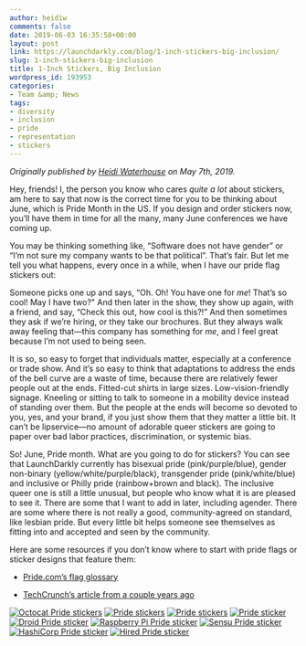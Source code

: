 ```yaml
---
author: heidiw
comments: false
date: 2019-06-03 16:35:58+00:00
layout: post
link: https://launchdarkly.com/blog/1-inch-stickers-big-inclusion/
slug: 1-inch-stickers-big-inclusion
title: 1-Inch Stickers, Big Inclusion
wordpress_id: 193953
categories:
- Team &amp; News
tags:
- diversity
- inclusion
- pride
- representation
- stickers
---
```


_Originally published by [Heidi Waterhouse](https://heidiwaterhouse.com/2019/05/07/1-inch-stickers-big-inclusion/) on May 7th, 2019._

Hey, friends! I, the person you know who cares _quite a lot_ about stickers, am here to say that now is the correct time for you to be thinking about June, which is Pride Month in the US. If you design and order stickers now, you’ll have them in time for all the many, many June conferences we have coming up.

You may be thinking something like, “Software does not have gender” or “I’m not sure my company wants to be that political”. That’s fair. But let me tell you what happens, every once in a while, when I have our pride flag stickers out:

Someone picks one up and says, “Oh. Oh! You have one for _me_! That’s so cool! May I have two?" And then later in the show, they show up again, with a friend, and say, “Check this out, how cool is this?!” And then sometimes they ask if we’re hiring, or they take our brochures. But they always walk away feeling that—this company has something for _me_, and I feel great because I’m not used to being seen.

It is so, so easy to forget that individuals matter, especially at a conference or trade show. And it’s so easy to think that adaptations to address the ends of the bell curve are a waste of time, because there are relatively fewer people out at the ends. Fitted-cut shirts in large sizes. Low-vision-friendly signage. Kneeling or sitting to talk to someone in a mobility device instead of standing over them. But the people at the ends will become so devoted to you, yes, and your brand, if you just show them that they matter a little bit. It can’t be lipservice—no amount of adorable queer stickers are going to paper over bad labor practices, discrimination, or systemic bias.

So! June, Pride month. What are you going to do for stickers? You can see that LaunchDarkly currently has bisexual pride (pink/purple/blue), gender non-binary (yellow/white/purple/black), transgender pride (pink/white/blue) and inclusive or Philly pride (rainbow+brown and black). The inclusive queer one is still a little unusual, but people who know what it is are pleased to see it. There are some that I want to add in later, including agender. There are some where there is not really a good, community-agreed on standard, like lesbian pride. But every little bit helps someone see themselves as fitting into and accepted and seen by the community.

Here are some resources if you don’t know where to start with pride flags or sticker designs that feature them:



 	
  * [Pride.com’s flag glossary](https://www.pride.com/pride/2018/6/13/complete-guide-queer-pride-flags-0#media-gallery-media-24)

 	
  * [TechCrunch’s article from a couple years ago](https://techcrunch.com/2017/06/25/tech-pride-month-2017-silicon-valley-lgbtq-pride/)


[![Octocat Pride stickers](https://blog.launchdarkly.com/wp-content/uploads/2019/05/octocat-pride-300x173.jpg)](https://blog.launchdarkly.com/wp-content/uploads/2019/05/octocat-pride.jpg) [![Pride stickers](https://blog.launchdarkly.com/wp-content/uploads/2019/05/bee-pride-300x225.jpg)](https://blog.launchdarkly.com/wp-content/uploads/2019/05/bee-pride.jpg) [![Pride stickers](https://blog.launchdarkly.com/wp-content/uploads/2019/05/pride-stickers-1-300x128.jpg)](https://blog.launchdarkly.com/wp-content/uploads/2019/05/pride-stickers-1.jpg) [![Pride sticker](https://blog.launchdarkly.com/wp-content/uploads/2019/05/dev-pride-150x150.jpg)](https://blog.launchdarkly.com/wp-content/uploads/2019/05/dev-pride.jpg) [![Droid Pride sticker](https://blog.launchdarkly.com/wp-content/uploads/2019/05/droid-pride-150x150.jpg)](https://blog.launchdarkly.com/wp-content/uploads/2019/05/droid-pride.jpg) [![Raspberry Pi Pride sticker](https://blog.launchdarkly.com/wp-content/uploads/2019/05/raspberrypi-pride-150x150.jpeg)](https://blog.launchdarkly.com/wp-content/uploads/2019/05/raspberrypi-pride.jpeg) [![Sensu Pride sticker](https://blog.launchdarkly.com/wp-content/uploads/2019/05/sensu-pride-150x150.jpg)](https://blog.launchdarkly.com/wp-content/uploads/2019/05/sensu-pride.jpg) [![HashiCorp Pride sticker](https://blog.launchdarkly.com/wp-content/uploads/2019/05/hashi-pride-150x150.jpeg)](https://blog.launchdarkly.com/wp-content/uploads/2019/05/hashi-pride.jpeg) [![Hired Pride sticker](https://blog.launchdarkly.com/wp-content/uploads/2019/05/hired-pride-150x150.jpeg)](https://blog.launchdarkly.com/wp-content/uploads/2019/05/hired-pride.jpeg)
